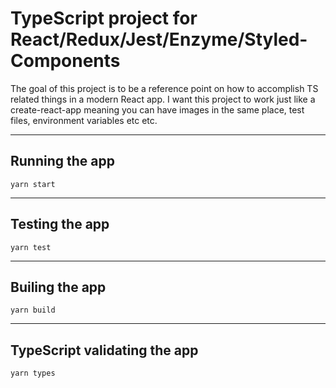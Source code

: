 # TypeScript project for React/Redux/Jest/Enzyme/Styled-Components
The goal of this project is to be a reference point on how to accomplish TS related things in a modern React app. I want this project to work just like a create-react-app meaning you can have images in the same place, test files, environment variables etc etc.

---

## Running the app
`yarn start`

---

## Testing the app
`yarn test`

---

## Builing the app
`yarn build`

---

## TypeScript validating the app
`yarn types`

